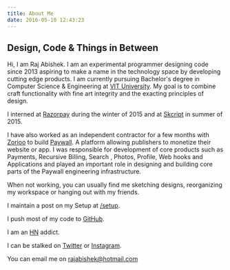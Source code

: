 ```yaml
---
title: About Me
date: 2016-05-10 12:43:23
---
```

## Design, Code & Things in Between
Hi, I am Raj Abishek. I am an experimental programmer designing code since 2013 aspiring to make a name in the technology space by developing cutting edge products. I am currently pursuing Bachelor's degree in Computer Science & Engineering at [VIT University](http://www.vit.ac.in).
My goal is to combine craft functionality with fine art integrity and the exacting principles of design.

I interned at [Razorpay](http://razorpay.com) during the winter of 2015 and at [Skcript](http://skcript.com) in summer of 2015. 

I have also worked as an independent contractor for a few months with [Zorioo](http://zorioo.com) to build [Paywall](https://getpaywall.com). A platform allowing publishers to monetize their website or app. I was responsible for development of core products such as Payments, Recursive Billing, Search , Photos, Profile, Web hooks and Applications and played an important role in designing and building core parts of the Paywall engineering infrastructure.

When not working, you can usually find me sketching designs, reorganizing my workspace or hanging out with my friends.

I maintain a post on my Setup at [/setup](/setup).

I push most of my code to [GitHub](http://github.com/rajabishek).

I am an [HN](http://news.ycombinator.com) addict.

I can be stalked on [Twitter](http://twitter.com/TheRajAbishek) or [Instagram](http://instagram.com/TheRajAbishek).

You can email me on rajabishek@hotmail.com